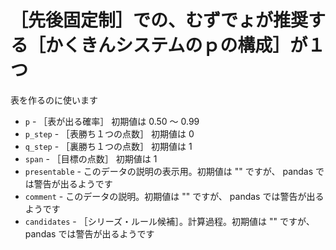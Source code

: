 # ［先後固定制］での、むずでょが推奨する［かくきんシステムのｐの構成］が１つ

表を作るのに使います

* `p` - ［表が出る確率］ 初期値は 0.50 ～ 0.99
* `p_step` - ［表勝ち１つの点数］ 初期値は 0
* `q_step` - ［裏勝ち１つの点数］ 初期値は 1
* `span` - ［目標の点数］ 初期値は 1
* `presentable` - このデータの説明の表示用。初期値は "" ですが、 pandas では警告が出るようです
* `comment` - このデータの説明。初期値は "" ですが、 pandas では警告が出るようです
* `candidates` - ［シリーズ・ルール候補］。計算過程。初期値は "" ですが、 pandas では警告が出るようです
